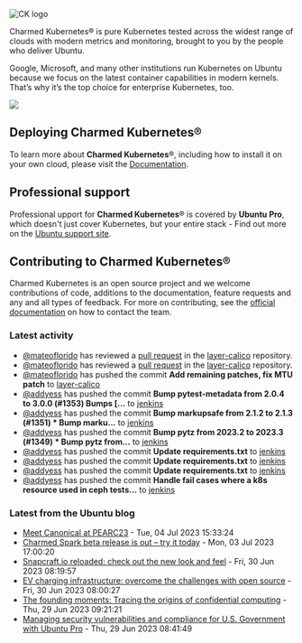 ![CK logo](https://assets.ubuntu.com/v1/451d4cf4-Charmed+Kubernetes_RGB_onWhite_2022.svg)

Charmed Kubernetes® is pure Kubernetes tested across the widest range of clouds with modern metrics and monitoring, brought to you by the people who deliver Ubuntu.

Google, Microsoft, and many other institutions run Kubernetes on Ubuntu because we focus on the latest container capabilities in modern kernels. That’s why it’s the top choice for enterprise Kubernetes, too.

![](https://assets.ubuntu.com/v1/843c77b6-juju-at-a-glace.svg)

## Deploying Charmed Kubernetes®

To learn more about **Charmed Kubernetes**®, including how to install it on your own cloud, please visit the [Documentation][docs].

## Professional support

Professional upport for **Charmed Kubernetes**® is covered by **Ubuntu Pro**, which doesn't just cover Kubernetes, but your entire stack - Find out more on the [Ubuntu support site](https://ubuntu.com/support).

## Contributing to Charmed Kubernetes®

Charmed Kubernetes is an open source project and we welcome contributions of code, additions to the documentation, feature requests and any and all types of feedback. For more on contributing, see the [official documentation][get-in-touch] on how to contact the team.

<!-- LINKS -->
[docs]: https://ubuntu.com/kubernetes/docs
[get-in-touch]: https://ubuntu.com/kubernetes/docs/get-in-touch

### Latest activity

<!-- activity starts -->
 - [@mateoflorido](https://github.com/mateoflorido) has reviewed a [pull request](https://github.com/charmed-kubernetes/layer-calico/pull/97) in the [layer-calico](https://github.com/charmed-kubernetes/layer-calico) repository.
 - [@mateoflorido](https://github.com/mateoflorido) has reviewed a [pull request](https://github.com/charmed-kubernetes/layer-calico/pull/97) in the [layer-calico](https://github.com/charmed-kubernetes/layer-calico) repository.
 - [@mateoflorido](https://github.com/mateoflorido) has pushed the commit **Add remaining patches, fix MTU patch** to [layer-calico](https://github.com/charmed-kubernetes/layer-calico)
 - [@addyess](https://github.com/addyess) has pushed the commit **Bump pytest-metadata from 2.0.4 to 3.0.0 (#1353)  Bumps [...** to [jenkins](https://github.com/charmed-kubernetes/jenkins)
 - [@addyess](https://github.com/addyess) has pushed the commit **Bump markupsafe from 2.1.2 to 2.1.3 (#1351)  * Bump marku...** to [jenkins](https://github.com/charmed-kubernetes/jenkins)
 - [@addyess](https://github.com/addyess) has pushed the commit **Bump pytz from 2023.2 to 2023.3 (#1349)  * Bump pytz from...** to [jenkins](https://github.com/charmed-kubernetes/jenkins)
 - [@addyess](https://github.com/addyess) has pushed the commit **Update requirements.txt** to [jenkins](https://github.com/charmed-kubernetes/jenkins)
 - [@addyess](https://github.com/addyess) has pushed the commit **Update requirements.txt** to [jenkins](https://github.com/charmed-kubernetes/jenkins)
 - [@addyess](https://github.com/addyess) has pushed the commit **Update requirements.txt** to [jenkins](https://github.com/charmed-kubernetes/jenkins)
 - [@addyess](https://github.com/addyess) has pushed the commit **Handle fail cases where a k8s resource used in ceph tests...** to [jenkins](https://github.com/charmed-kubernetes/jenkins)
<!-- activity ends -->

<!-- roadmap starts -->

<!-- roadmap ends -->

### Latest from the Ubuntu blog

<!-- blog starts -->
* [Meet Canonical at PEARC23](https://ubuntu.com//blog/meet-canonical-at-pearc23) - Tue, 04 Jul 2023 15:33:24 
* [Charmed Spark beta release is out &#8211; try it today](https://ubuntu.com//blog/charmed-spark-beta-release) - Mon, 03 Jul 2023 17:00:20 
* [Snapcraft.io reloaded: check out the new look and feel](https://ubuntu.com//blog/snapcraft-io-reloaded-check-out-the-new-look-and-feel) - Fri, 30 Jun 2023 08:19:57 
* [EV charging infrastructure: overcome the challenges with open source](https://ubuntu.com//blog/ev-charging-infrastructure-overcome-the-challenges-with-open-source) - Fri, 30 Jun 2023 08:00:27 
* [The founding moments: Tracing the origins of confidential computing](https://ubuntu.com//blog/tracing-origins-confidential-computing) - Thu, 29 Jun 2023 09:21:21 
* [Managing security vulnerabilities and compliance for U.S. Government with Ubuntu Pro](https://ubuntu.com//blog/managing-security-vulnerabilities-and-compliance-within-the-us-government-with-ubuntu-pro) - Thu, 29 Jun 2023 08:41:49 
<!-- blog ends -->
